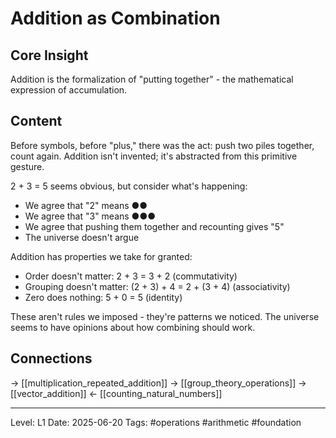 # Addition as Combination

## Core Insight
Addition is the formalization of "putting together" - the mathematical expression of accumulation.

## Content
Before symbols, before "plus," there was the act: push two piles together, count again. Addition isn't invented; it's abstracted from this primitive gesture.

2 + 3 = 5 seems obvious, but consider what's happening:
- We agree that "2" means ●●
- We agree that "3" means ●●●
- We agree that pushing them together and recounting gives "5"
- The universe doesn't argue

Addition has properties we take for granted:
- Order doesn't matter: 2 + 3 = 3 + 2 (commutativity)
- Grouping doesn't matter: (2 + 3) + 4 = 2 + (3 + 4) (associativity)
- Zero does nothing: 5 + 0 = 5 (identity)

These aren't rules we imposed - they're patterns we noticed. The universe seems to have opinions about how combining should work.

## Connections
→ [[multiplication_repeated_addition]]
→ [[group_theory_operations]]
→ [[vector_addition]]
← [[counting_natural_numbers]]

---
Level: L1
Date: 2025-06-20
Tags: #operations #arithmetic #foundation